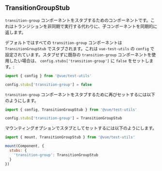 ## TransitionGroupStub

`transition-group` コンポーネントをスタブするためのコンポーネントです。これはトランジションを非同期で実行する代わりに、子コンポーネントを同期的に返します。

デフォルトではすべての `transition-group` コンポーネントは `TransitionGroupStub` でスタブされます。これは `vue-test-utils` の `config` で設定されています。スタブせずに既存の `transition-group` コンポーネントを使用したい場合は、 `config.stubs['transition-group']` に `false` をセットします。:

```js
import { config } from '@vue/test-utils'

config.stubs['transition-group'] = false
```

`transition-group` コンポーネントをスタブするために再びセットするには以下のようにします。

```js
import { config, TransitionGroupStub } from '@vue/test-utils'

config.stubs['transition-group'] = TransitionGroupStub
```

マウンティングオプションでスタブとしてセットするには以下のようにします。

```js
import { mount, TransitionGroupStub } from '@vue/test-utils'

mount(Component, {
  stubs: {
    'transition-group': TransitionGroupStub
  }
})
```

